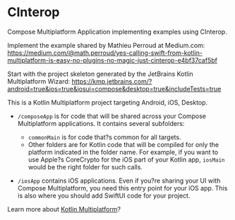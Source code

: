 # CInterop
Compose Multiplatform Application implementing examples using CInterop.


Implement the example shared by Mathieu Perroud at Medium.com:	
https://medium.com/@math.perroud/yes-calling-swift-from-kotlin-multiplatform-is-easy-no-plugins-no-magic-just-cinterop-e4bf37caf5bf


Start with the project skeleton generated by the JetBrains Kotlin Multiplatform Wizard:
https://kmp.jetbrains.com/?android=true&ios=true&iosui=compose&desktop=true&includeTests=true


This is a Kotlin Multiplatform project targeting Android, iOS, Desktop.

* `/composeApp` is for code that will be shared across your Compose Multiplatform applications.
  It contains several subfolders:
  - `commonMain` is for code that?s common for all targets.
  - Other folders are for Kotlin code that will be compiled for only the platform indicated in the folder name.
    For example, if you want to use Apple?s CoreCrypto for the iOS part of your Kotlin app,
    `iosMain` would be the right folder for such calls.

* `/iosApp` contains iOS applications. Even if you?re sharing your UI with Compose Multiplatform, 
  you need this entry point for your iOS app. This is also where you should add SwiftUI code for your project.


Learn more about [Kotlin Multiplatform](https://www.jetbrains.com/help/kotlin-multiplatform-dev/get-started.html)?